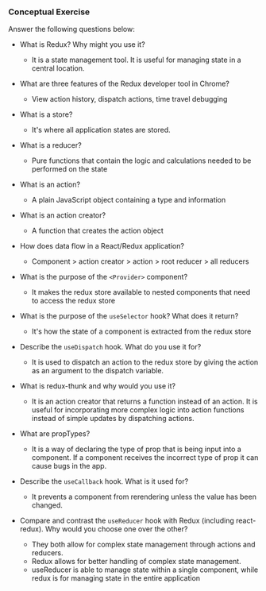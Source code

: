 ### Conceptual Exercise

Answer the following questions below:

- What is Redux? Why might you use it?
	- It is a state management tool. It is useful for managing state in a central location.

- What are three features of the Redux developer tool in Chrome?
	- View action history, dispatch actions, time travel debugging

- What is a store?
	- It's where all application states are stored.

- What is a reducer?
	- Pure functions that contain the logic and calculations needed to be performed on the state

- What is an action?
	- A plain JavaScript object containing a type and information

- What is an action creator?
	- A function that creates the action object 

- How does data flow in a React/Redux application?
	- Component > action creator > action > root reducer > all reducers

- What is the purpose of the `<Provider>` component?
	- It makes the redux store available to nested components that need to access the redux store

- What is the purpose of the `useSelector` hook? What does it return?
	- It's how the state of a component is extracted from the redux store

- Describe the `useDispatch` hook. What do you use it for?
	- It is used to dispatch an action to the redux store by giving the action as an argument to the dispatch variable.

- What is redux-thunk and why would you use it?
	- It is an action creator that returns a function instead of an action. It is useful for incorporating more complex logic into action functions instead of simple updates by dispatching actions.

- What are propTypes?
	- It is a way of declaring the type of prop that is being input into a component. If a component receives the incorrect type of prop it can cause bugs in the app.

- Describe the `useCallback` hook.  What is it used for?
	- It prevents a component from rerendering unless the value has been changed.

- Compare and contrast the `useReducer` hook with Redux (including react-redux).  Why would you choose one over the other?
	- They both allow for complex state management through actions and reducers. 
	- Redux allows for better handling of complex state management.
	- useReducer is able to manage state within a single component, while redux is for managing state in the entire application